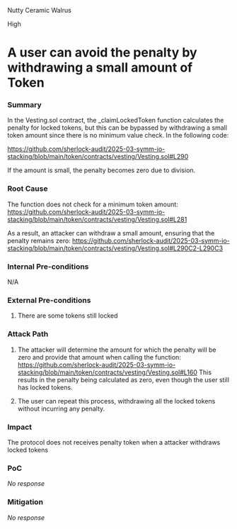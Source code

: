 Nutty Ceramic Walrus

High

# A user can avoid the penalty by withdrawing a small amount of Token

### Summary

In the Vesting.sol contract, the _claimLockedToken function calculates the penalty for locked tokens, but this can be bypassed by withdrawing a small token amount since there is no minimum value check. In the following code:

https://github.com/sherlock-audit/2025-03-symm-io-stacking/blob/main/token/contracts/vesting/Vesting.sol#L290

If the amount is small, the penalty becomes zero due to division.

### Root Cause

The function does not check for a minimum token amount:
https://github.com/sherlock-audit/2025-03-symm-io-stacking/blob/main/token/contracts/vesting/Vesting.sol#L281

As a result, an attacker can withdraw a small amount, ensuring that the penalty remains zero:
https://github.com/sherlock-audit/2025-03-symm-io-stacking/blob/main/token/contracts/vesting/Vesting.sol#L290C2-L290C3

### Internal Pre-conditions

N/A

### External Pre-conditions

1. There are some tokens still locked 

### Attack Path

1. The attacker will determine the amount for which the penalty will be zero and provide that amount when calling the function:
https://github.com/sherlock-audit/2025-03-symm-io-stacking/blob/main/token/contracts/vesting/Vesting.sol#L160
This results in the penalty being calculated as zero, even though the user still has locked tokens.

2. The user can repeat this process, withdrawing all the locked tokens without incurring any penalty.









### Impact

The protocol does not receives penalty token when a attacker withdraws locked tokens

### PoC

_No response_

### Mitigation

_No response_
